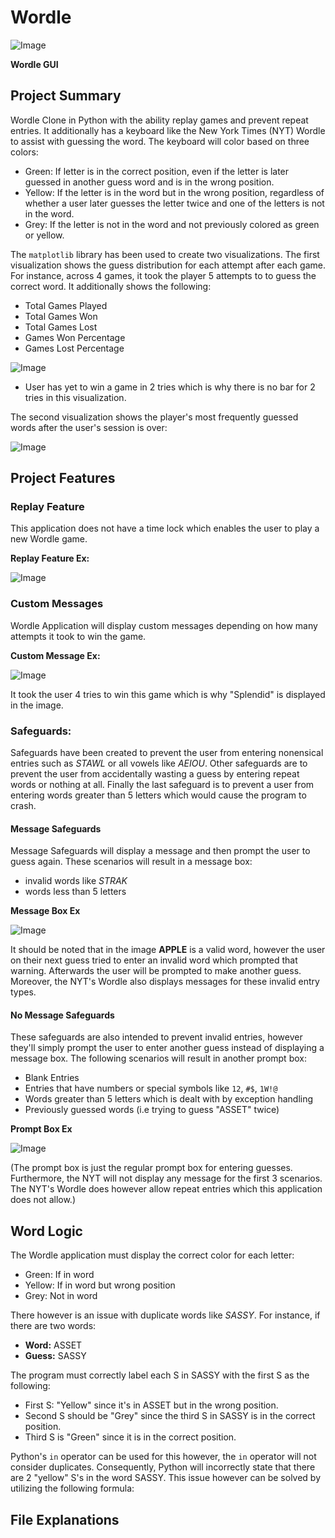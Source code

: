 # Wordle

![Image](https://github.com/user-attachments/assets/cace0bea-213c-4b20-9394-756b7eb8e5a0)

**Wordle GUI**

## Project Summary
Wordle Clone in Python with the ability replay games and prevent repeat entries. It additionally has a keyboard like the New York Times (NYT) Wordle to assist with guessing the word. The keyboard will color based on three colors: 

- Green:  If letter is in the correct position, even if the letter is later guessed in another guess word and is in the wrong position.
- Yellow: If the letter is in the word but in the wrong position, regardless of whether a user later guesses the letter twice and one of the letters is not in the word.
- Grey: If the letter is not in the word and not previously colored as green or yellow. 

The `matplotlib` library has been used to create two visualizations. The first visualization shows the guess distribution for each attempt after each game. For instance, across 4 games, it took the player 5 attempts to to guess the correct word. It additionally shows the following: 

- Total Games Played
- Total Games Won
- Total Games Lost
- Games Won Percentage
- Games Lost Percentage

![Image](https://github.com/user-attachments/assets/5fc520d5-acd7-4a8d-b999-e826a8818ee1)

* User has yet to win a game in 2 tries which is why there is no bar for 2 tries in this visualization.

The second visualization shows the player's most frequently guessed words after the user's session is over:

![Image](https://github.com/user-attachments/assets/cd88a43b-e4d9-47ea-a210-9bf84940aa50)

## Project Features

### Replay Feature

This application does not have a time lock which enables the user to play a new Wordle game. 

**Replay Feature Ex:**

![Image](https://github.com/user-attachments/assets/f4fb3f26-d881-43d4-81b7-b148c227f814)

### Custom Messages

Wordle Application will display custom messages depending on how many attempts it took to win the game.

**Custom Message Ex:**

![Image](https://github.com/user-attachments/assets/1ac58cf1-677f-44db-b3c2-fb1260c85027)

It took the user 4 tries to win this game which is why "Splendid" is displayed in the image.

### Safeguards:

Safeguards have been created to prevent the user from entering nonensical entries such as _STAWL_ or all vowels like _AEIOU_. Other safeguards are to prevent the user from accidentally wasting a guess by entering repeat words or nothing at all. Finally the last safeguard is to prevent a user from entering words greater than 5 letters which would cause the program to crash.

#### Message Safeguards
Message Safeguards will display a message and then prompt the user to guess again. These scenarios will result in a message box: 

- invalid words like _STRAK_
- words less than 5 letters

**Message Box Ex**

![Image](https://github.com/user-attachments/assets/39662f09-41ee-4f34-8e05-944a47491fa0) 

It should be noted that in the image **APPLE** is a valid word, however the user on their next guess tried to enter an invalid word which prompted that warning. Afterwards the user will be prompted to make another guess. Moreover, the NYT's Wordle also displays messages for these invalid entry types.

#### No Message Safeguards

These safeguards are also intended to prevent invalid entries, however they'll simply prompt the user to enter another guess instead of displaying a message box. The following scenarios will result in another prompt box:

- Blank Entries
- Entries that have numbers or special symbols like `12`, `#$`, `1W!@`
- Words greater than 5 letters which is dealt with by exception handling
- Previously guessed words (i.e trying to guess "ASSET" twice)

**Prompt Box Ex**

![Image](https://github.com/user-attachments/assets/1853bc16-8ae1-46b2-a83e-8358f7cacee2)

(The prompt box is just the regular prompt box for entering guesses. Furthermore, the NYT will not display any message for the first 3 scenarios. The NYT's Wordle does however allow repeat entries which this application does not allow.)

## Word Logic

The Wordle application must display the correct color for each letter: 

- Green: If in word
- Yellow: If in word but wrong position
- Grey: Not in word

There however is an issue with duplicate words like _SASSY_. For instance, if there are two words:

- **Word:** ASSET
- **Guess:** SASSY

The program must correctly label each S in SASSY with the first S as the following: 

- First S: "Yellow" since it's in ASSET but in the wrong position.
- Second S should be "Grey" since the third S in SASSY is in the correct position.
- Third S is "Green" since it is in the correct position.

Python's `in` operator can be used for this however, the `in` operator will not consider duplicates. Consequently, Python will incorrectly state that there are 2 "yellow" S's in the word SASSY. This issue however can be solved by utilizing the following formula: 



## File Explanations

